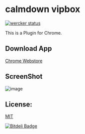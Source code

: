 calmdown vipbox
======================

[![wercker status](https://app.wercker.com/status/20ef247a06d88af36865a5c5c85a4065/m "wercker status")](https://app.wercker.com/project/bykey/20ef247a06d88af36865a5c5c85a4065)

This is a Plugin for Chrome.

## Download App
[Chrome Webstore](https://chrome.google.com/webstore/detail/calm-down-vipbox/mmdakmbanhoikfpamdjjgcnepcholaei)

## ScreenShot
![image](https://raw2.github.com/tgfjt/calmdown-vipbox/master/screenshot.png)

## License:
[MIT](![image](https://raw2.github.com/tgfjt/calmdown-vipbox/master/LICENSE))


[![Bitdeli Badge](https://d2weczhvl823v0.cloudfront.net/tgfjt/calmdown-vipbox/trend.png)](https://bitdeli.com/free "Bitdeli Badge")

